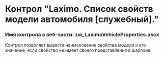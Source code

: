 ﻿---
description: 2.4.9.3
---
# Контрол "Laximo. Список свойств модели автомобиля [служебный]."
### Имя контрола в веб-части: zw_LaximoVehicleProperties.ascx
Контрол позволяет вывести наименование свойства модели и его значение, если свойство не имеет своего представления в шаблоне.
